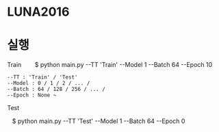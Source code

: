 # LUNA2016

# 실행

Train
    
    $ python main.py --TT 'Train' --Model 1 --Batch 64 --Epoch 10
    
    --TT : 'Train' / 'Test'
    --Model : 0 / 1 / 2 / ... /
    --Batch : 64 / 128 / 256 / ... /
    --Epoch : None ~ 


Test
    
    $ python main.py --TT 'Test' --Model 1 --Batch 64 --Epoch 0   
    
